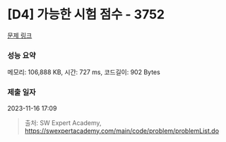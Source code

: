 # [D4] 가능한 시험 점수 - 3752 

[문제 링크](https://swexpertacademy.com/main/code/problem/problemDetail.do?contestProbId=AWHPkqBqAEsDFAUn) 

### 성능 요약

메모리: 106,888 KB, 시간: 727 ms, 코드길이: 902 Bytes

### 제출 일자

2023-11-16 17:09



> 출처: SW Expert Academy, https://swexpertacademy.com/main/code/problem/problemList.do